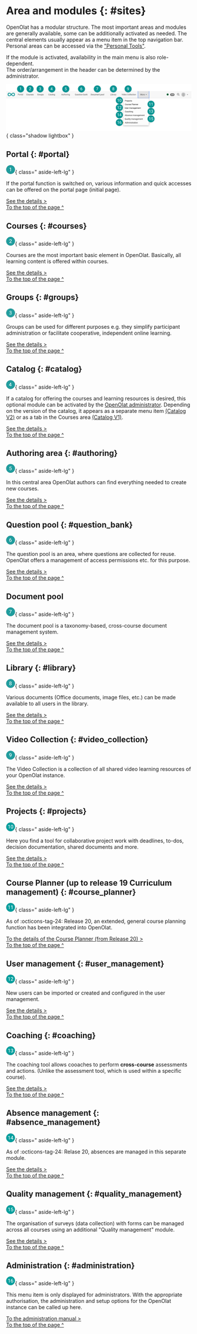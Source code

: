 # Area and modules {: #sites}

OpenOlat has a modular structure. The most important areas and modules are generally available, some can be additionally activated as needed. The central elements usually appear as a menu item in the top navigation bar. Personal areas can be accessed via the ["Personal Tools"](../personal_menu/Personal_Tools.md).

If the module is activated, availability in the main menu is also role-dependent. <br>
The order/arrangement in the header can be determined by the administrator.

![sites_v2_en.png](assets/sites_v2_en.png){ class="shadow lightbox" }



## Portal {: #portal}

![1_green_24.png](assets/1_green_24.png){ class=" aside-left-lg" }

If the portal function is switched on, various information and quick accesses can be offered on the portal page (initial page).

[See the details >](../basic_concepts/Portal_configuration.md)<br>
[To the top of the page ^](#sites)


## Courses {: #courses}

![2_green_24.png](assets/2_green_24.png){ class=" aside-left-lg" }

Courses are the most important basic element in OpenOlat. Basically, all learning content is offered within courses.

[See the details >](Courses.md)<br>
[To the top of the page ^](#sites)


## Groups {: #groups}

![3_green_24.png](assets/3_green_24.png){ class=" aside-left-lg" }

Groups can be used for different purposes e.g. they simplify participant administration or facilitate cooperative, independent online learning.

[See the details >](Group_Management.md)<br>
[To the top of the page ^](#sites)



## Catalog {: #catalog}

![4_green_24.png](assets/4_green_24.png){ class=" aside-left-lg" }

If a catalog for offering the courses and learning resources is desired, this optional module can be activated by the [OpenOlat administrator](../../manual_admin/administration/Modules_Catalog_2.0.md). Depending on the version of the catalog, it appears as a separate menu item [(Catalog V2)](../area_modules/catalog2.0.md) or as a tab in the Courses area [(Catalog V1)](../area_modules/catalog1.0.md). 

[See the details >](catalog2.0.md)<br>
[To the top of the page ^](#sites)



## Authoring area {: #authoring}

![5_green_24.png](assets/5_green_24.png){ class=" aside-left-lg" }

In this central area OpenOlat authors can find everything needed to create new courses.

[See the details >](Authoring.md)<br>
[To the top of the page ^](#sites)



## Question pool {: #question_bank}

![6_green_24.png](assets/6_green_24.png){ class=" aside-left-lg" }

The question pool is an area, where questions are collected for reuse. OpenOlat offers a management of access permissions etc. for this purpose.

[See the details >](Question_Bank.md)<br>
[To the top of the page ^](#sites)



## Document pool

![7_green_24.png](assets/7_green_24.png){ class=" aside-left-lg" }

The document pool is a taxonomy-based, cross-course document management system.

[See the details >](../../manual_admin/administration/Modules_Document_pool.md)<br>
[To the top of the page ^](#sites)



## Library  {: #library}

![8_green_24.png](assets/8_green_24.png){ class=" aside-left-lg" }

Various documents (Office documents, image files, etc.) can be made available to all users in the library.

[See the details >](Library.md)<br>
[To the top of the page ^](#sites)



## Video Collection  {: #video_collection}

![9_green_24.png](assets/9_green_24.png){ class=" aside-left-lg" }

The Video Collection is a collection of all shared video learning resources of your OpenOlat instance.

[See the details >](Video_Collection.md)<br>
[To the top of the page ^](#sites)



## Projects  {: #projects}

![10_green_24.png](assets/10_green_24.png){ class=" aside-left-lg" }

Here you find a tool for collaborative project work with deadlines, to-dos, decision documentation, shared documents and more.

[See the details >](Project_Overview.md.)<br>
[To the top of the page ^](#sites)



## Course Planner (up to release 19 Curriculum management)  {: #course_planner}

![11_green_24.png](assets/11_green_24.png){ class=" aside-left-lg" }

As of :octicons-tag-24: Release 20, an extended, general course planning function has been integrated into OpenOlat.

[To the details of the Course Planner (from Release 20) >](Course_Planner.md)<br>
[To the top of the page ^](#sites)



## User management {: #user_management}

![12_green_24.png](assets/12_green_24.png){ class=" aside-left-lg" }

New users can be imported or created and configured in the user management. 

[See the details >](../../manual_admin/usermanagement.md)<br>
[To the top of the page ^](#sites)



## Coaching  {: #coaching}

![13_green_24.png](assets/13_green_24.png){ class=" aside-left-lg" }

The coaching tool allows cooaches to perform **cross-course** assessments and actions. (Unlike the assessment tool, which is used within a specific course).

[See the details >](Coaching.md)<br>
[To the top of the page ^](#sites)



## Absence management {: #absence_management}

![14_green_24.png](assets/14_green_24.png){ class=" aside-left-lg" }

As of :octicons-tag-24: Relase 20, absences are managed in this separate module.

[See the details >](Absence_Management.md)<br>
[To the top of the page ^](#sites)



## Quality management {: #quality_management}

![15_green_24.png](assets/15_green_24.png){ class=" aside-left-lg" }

The organisation of surveys (data collection) with forms can be managed across all courses using an additional "Quality management" module.

[See the details >](Quality_Management.md)<br>
[To the top of the page ^](#sites)



## Administration  {: #administration}

![16_green_24.png](assets/16_green_24.png){ class=" aside-left-lg" }

This menu item is only displayed for administrators. With the appropriate authorisation, the administration and setup options for the OpenOlat instance can be called up here.

[To the administration manual >](../../manual_admin/administration/System.md)<br>
[To the top of the page ^](#sites)

